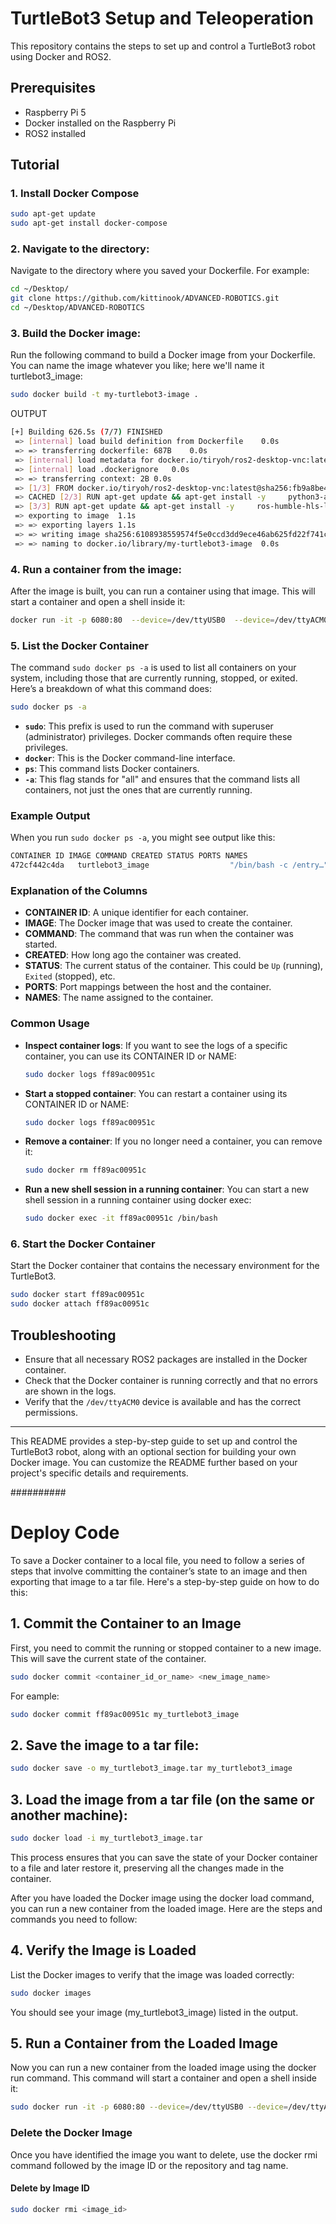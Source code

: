 

# TurtleBot3 Setup and Teleoperation

This repository contains the steps to set up and control a TurtleBot3 robot using Docker and ROS2. 

## Prerequisites

- Raspberry Pi 5
- Docker installed on the Raspberry Pi
- ROS2 installed

## Tutorial

### 1. Install Docker Compose
```sh
sudo apt-get update
sudo apt-get install docker-compose
```

### 2. Navigate to the directory:
Navigate to the directory where you saved your Dockerfile. For example:

```sh
cd ~/Desktop/
git clone https://github.com/kittinook/ADVANCED-ROBOTICS.git
cd ~/Desktop/ADVANCED-ROBOTICS
```

### 3. Build the Docker image:
Run the following command to build a Docker image from your Dockerfile. You can name the image whatever you like; here we'll name it turtlebot3_image:

```sh
sudo docker build -t my-turtlebot3-image .
```

OUTPUT
```sh
[+] Building 626.5s (7/7) FINISHED                                                                                                            docker:default
 => [internal] load build definition from Dockerfile    0.0s
 => => transferring dockerfile: 687B    0.0s
 => [internal] load metadata for docker.io/tiryoh/ros2-desktop-vnc:latest   1.0s
 => [internal] load .dockerignore   0.0s
 => => transferring context: 2B 0.0s
 => [1/3] FROM docker.io/tiryoh/ros2-desktop-vnc:latest@sha256:fb9a8be4ba421479cf0c15eb9efaa4d656edbb5fa1e7e2b1d2008c572c5c2b20 0.0s
 => CACHED [2/3] RUN apt-get update && apt-get install -y     python3-argcomplete     python3-colcon-common-extensions     libboost-system-dev     bui  0.0s
 => [3/3] RUN apt-get update && apt-get install -y     ros-humble-hls-lfcd-lds-driver     ros-humble-turtlebot3-msgs     ros-humble-dynamixel-sdk     624.3s
 => exporting to image  1.1s 
 => => exporting layers 1.1s 
 => => writing image sha256:6108938559574f5e0ccd3dd9ece46ab625fd22f741c68651df1bcf58549bfb12    0.0s 
 => => naming to docker.io/library/my-turtlebot3-image  0.0s
```
### 4. Run a container from the image:
After the image is built, you can run a container using that image. This will start a container and open a shell inside it:

```sh
docker run -it -p 6080:80  --device=/dev/ttyUSB0  --device=/dev/ttyACM0  --privileged  --shm-size=4096  --security-opt seccomp=unconfined  -v ~/Desktop/ADVANCED-ROBOTICS/ros2_ws:/home/ubuntu/turtlebot3_ws my-turtlebot3-image /bin/bash
```


### 5. List the Docker Container
The command `sudo docker ps -a` is used to list all containers on your system, including those that are currently running, stopped, or exited. Here’s a breakdown of what this command does:

```sh
sudo docker ps -a
```

- **`sudo`**: This prefix is used to run the command with superuser (administrator) privileges. Docker commands often require these privileges.
- **`docker`**: This is the Docker command-line interface.
- **`ps`**: This command lists Docker containers.
- **`-a`**: This flag stands for "all" and ensures that the command lists all containers, not just the ones that are currently running.

### Example Output

When you run `sudo docker ps -a`, you might see output like this:

```sh
CONTAINER ID IMAGE COMMAND CREATED STATUS PORTS NAMES
472cf442c4da   turtlebot3_image                  "/bin/bash -c /entry…"   16 minutes ago   Exited (0) 10 minutes ago             goofy_torvalds
```


### Explanation of the Columns

- **CONTAINER ID**: A unique identifier for each container.
- **IMAGE**: The Docker image that was used to create the container.
- **COMMAND**: The command that was run when the container was started.
- **CREATED**: How long ago the container was created.
- **STATUS**: The current status of the container. This could be `Up` (running), `Exited` (stopped), etc.
- **PORTS**: Port mappings between the host and the container.
- **NAMES**: The name assigned to the container.

### Common Usage

- **Inspect container logs**: If you want to see the logs of a specific container, you can use its CONTAINER ID or NAME:
    ```sh
    sudo docker logs ff89ac00951c
    ```
- **Start a stopped container**: You can restart a container using its CONTAINER ID or NAME:
    ```sh
    sudo docker logs ff89ac00951c
    ```
- **Remove a container**: If you no longer need a container, you can remove it:
    ```sh
    sudo docker rm ff89ac00951c
    ```
- **Run a new shell session in a running container**: You can start a new shell session in a running container using docker exec:
    ```sh
    sudo docker exec -it ff89ac00951c /bin/bash
    ```
### 6. Start the Docker Container

Start the Docker container that contains the necessary environment for the TurtleBot3.

```sh
sudo docker start ff89ac00951c
sudo docker attach ff89ac00951c
```


## Troubleshooting

- Ensure that all necessary ROS2 packages are installed in the Docker container.
- Check that the Docker container is running correctly and that no errors are shown in the logs.
- Verify that the `/dev/ttyACM0` device is available and has the correct permissions.


---

This README provides a step-by-step guide to set up and control the TurtleBot3 robot, along with an optional section for building your own Docker image. You can customize the README further based on your project's specific details and requirements.

##########
# Deploy Code

To save a Docker container to a local file, you need to follow a series of steps that involve committing the container’s state to an image and then exporting that image to a tar file. Here's a step-by-step guide on how to do this:

## 1. Commit the Container to an Image
First, you need to commit the running or stopped container to a new image. This will save the current state of the container.
``` sh
sudo docker commit <container_id_or_name> <new_image_name>
```
For eample:
``` sh
sudo docker commit ff89ac00951c my_turtlebot3_image
```

## 2. Save the image to a tar file:

``` sh
sudo docker save -o my_turtlebot3_image.tar my_turtlebot3_image
```

## 3. Load the image from a tar file (on the same or another machine):
``` sh
sudo docker load -i my_turtlebot3_image.tar
```
This process ensures that you can save the state of your Docker container to a file and later restore it, preserving all the changes made in the container.

After you have loaded the Docker image using the docker load command, you can run a new container from the loaded image. Here are the steps and commands you need to follow:

## 4. Verify the Image is Loaded
List the Docker images to verify that the image was loaded correctly:

``` sh
sudo docker images
```
You should see your image (my_turtlebot3_image) listed in the output.

## 5. Run a Container from the Loaded Image
Now you can run a new container from the loaded image using the docker run command. This command will start a container and open a shell inside it:

``` sh
sudo docker run -it -p 6080:80 --device=/dev/ttyUSB0 --device=/dev/ttyACM0 --privileged --shm-size=512m --security-opt seccomp=unconfined -v ~/Desktop/ADVANCED-ROBOTICS/ros2_ws:/home/ubuntu/turtlebot3_ws my_turtlebot3_image /bin/bash
```

### Delete the Docker Image
Once you have identified the image you want to delete, use the docker rmi command followed by the image ID or the repository and tag name.

#### Delete by Image ID
``` sh
sudo docker rmi <image_id>
```
